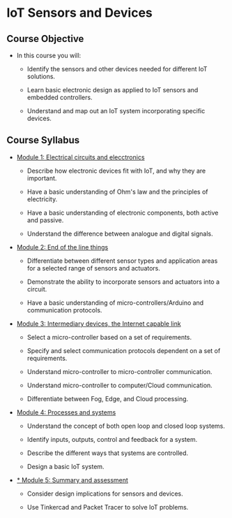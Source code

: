 # **IoT Sensors and Devices**

## **Course Objective**

* In this course you will:

    - Identify the sensors and other devices needed for different IoT solutions.

    - Learn basic electronic design as applied to IoT sensors and embedded controllers.

    - Understand and map out an IoT system incorporating specific devices.

## **Course Syllabus**

* [Module 1: Electrical circuits and elecctronics](https://docs.google.com/document/d/1DCB7GZfBuYflzq3iKEDCFKw0qhXx9QXWcTYSxqDYi30/edit?usp=sharing)

    - Describe how electronic devices fit with IoT, and why they are important.

    - Have a basic understanding of Ohm's law and the principles of electricity.

    - Have a basic understanding of electronic components, both active and passive.

    - Understand the difference between analogue and digital signals.

* [Module 2: End of the line things](https://docs.google.com/document/d/1dvR4P7R8BUg5GtbsvfHKfyNw6VgNkaVzJOzfTBhM3NU/edit?usp=sharing)

    - Differentiate between different sensor types and application areas for a
    selected range of sensors and actuators.

    - Demonstrate the ability to incorporate sensors and actuators into a circuit.

    - Have a basic understanding of micro-controllers/Arduino and communication
    protocols.

* [Module 3: Intermediary devices, the Internet capable link](https://docs.google.com/document/d/1Qrf_WB47cm20_r1CUI4PMf3r9w1aJSVuDBy1bSuxfJM/edit?usp=sharing)

    - Select a micro-controller based on a set of requirements.

    - Specify and select communication protocols dependent on a set of requirements.

    - Understand micro-controller to micro-controller communication.

    - Understand micro-controller to computer/Cloud communication.

    - Differentiate between Fog, Edge, and Cloud processing.

* [Module 4: Processes and systems](https://docs.google.com/document/d/1CMzNyxm0Ic9UWkHafzzlZGOSBT5ACzYNrKTheA0IqNw/edit?usp=sharing)

    - Understand the concept of both open loop and closed loop systems.

    - Identify inputs, outputs, control and feedback for a system.

    - Describe the different ways that systems are controlled.

    - Design a basic IoT system.

* [* Module 5: Summary and assessment](https://docs.google.com/document/d/11ZPXOLJx3WaFau9LUI3T5Ef1CoPJRNgqiJU5GkUTcKk/edit?usp=sharing)

    - Consider design implications for sensors and devices.

    - Use Tinkercad and Packet Tracer to solve IoT problems.
